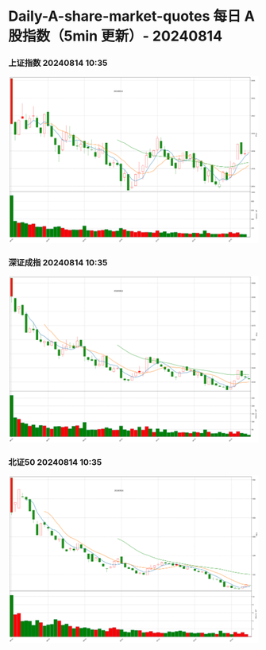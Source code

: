 
# Daily-A-share-market-quotes 每日 A 股指数（5min 更新）- 20240814

### 上证指数 20240814 10:35
![](./fig/2024/8/20240814-sh000001.png)

### 深证成指 20240814 10:35
![](./fig/2024/8/20240814-sz399001.png)

### 北证50 20240814 10:35
![](./fig/2024/8/20240814-bj899050.png)
